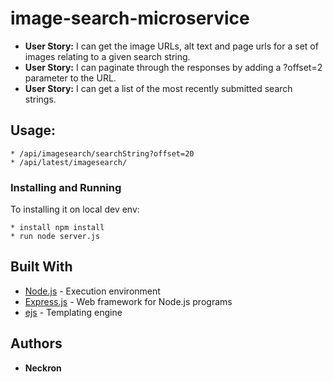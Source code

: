 
# image-search-microservice

 * **User Story:**  I can get the image URLs, alt text and page urls for a set of images relating to a given search string.
 * **User Story:** I can paginate through the responses by adding a ?offset=2 parameter to the URL.
 * **User Story:** I can get a list of the most recently submitted search strings.

## Usage:

```
* /api/imagesearch/searchString?offset=20
* /api/latest/imagesearch/
```



### Installing and Running

To installing it on local dev env:

```
* install npm install
* run node server.js
```
## Built With

* [Node.js](https://nodejs.org/) - Execution environment
* [Express.js](http://expressjs.com/) - Web framework for Node.js programs
* [ejs](http://www.embeddedjs.com/) - Templating engine


## Authors

* **Neckron**
